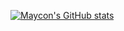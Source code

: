 [![Maycon's GitHub stats](https://github-readme-stats.vercel.app/api?username=mayconabe&count_private=true?username=mayconabe)](https://github.com/mayconabe/github-readme-stats)
